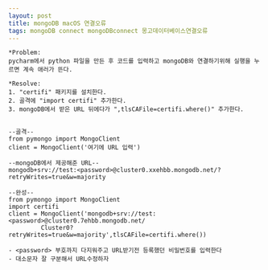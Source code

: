 ```yaml
---
layout: post
title: mongoDB macOS 연결오류
tags: mongoDB connect mongoDBconnect 몽고데이터베이스연결오류
---
```


    *Problem:
    pycharm에서 python 파일을 만든 후 코드를 입력하고 mongoDB와 연결하기위해 실행을 누르면 계속 애러가 뜬다.
    
    *Resolve:
    1. "certifi" 패키지를 설치한다.
    2. 골격에 "import certifi" 추가한다.
    3. mongoDB에서 받은 URL 뒤에다가 ",tlsCAFile=certifi.where()" 추가한다.
    
   
    --골격--
    from pymongo import MongoClient
    client = MongoClient('여기에 URL 입력')
    
    --mongoDB에서 제공해준 URL--
    mongodb+srv://test:<password>@cluster0.xxehbb.mongodb.net/?retryWrites=true&w=majority
    
    --완성--
    from pymongo import MongoClient
    import certifi
    client = MongoClient('mongodb+srv://test:<password>@cluster0.7ehbb.mongodb.net/
             Cluster0?retryWrites=true&w=majority',tlsCAFile=certifi.where())
    
    - <password> 부호까지 다지워주고 URL받기전 등록했던 비밀번호를 입력한다
    - 대소문자 잘 구분해서 URL수정하자
    
   
    
    
             
         
    



    
    
